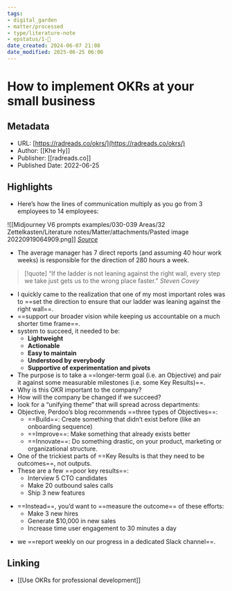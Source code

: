 ```yaml
---
tags: 
- digital_garden
- matter/processed
- type/literature-note
- epstatus/1-🌱
date_created: 2024-06-07 21:08
date_modified: 2025-06-25 06:06
---
```

# How to implement OKRs at your small business

## Metadata

* URL: [https://radreads.co/okrs/](https://radreads.co/okrs/)
* Author: [[Khe Hy]]
* Publisher: [[radreads.co]]
* Published Date: 2022-06-25

## Highlights

* Here’s how the lines of communication multiply as you go from 3 employees to 14 employees:

![[Midjourney V6 prompts examples/030-039 Areas/32 Zettelkasten/Literature notes/Matter/attachments/Pasted image 20220919064909.png]]
*[Source](https://getlighthouse.com/blog/developing-leaders-team-grows-big/)*

* The average manager has 7 direct reports (and assuming 40 hour work weeks) is responsible for the direction of 280 hours a week.

> [!quote]
> “If the ladder is not leaning against the right wall, every step we take just gets us to the wrong place faster.”  *Steven Covey*

* I quickly came to the realization that one of my most important roles was to ==set the direction to ensure that our ladder was leaning against the right wall==.
* ==support our broader vision while keeping us accountable on a much shorter time frame==.
* system to succeed, it needed to be: 
	* **Lightweight** 
	* **Actionable** 
	* **Easy to maintain** 
	* **Understood by everybody** 
	* **Supportive of experimentation and pivots**
* The purpose is to take a ==longer-term goal (i.e. an Objective) and pair it against some measurable milestones (i.e. some Key Results)==.
* Why is this OKR important to the company? 
* How will the company be changed if we succeed?
* look for a “unifying theme” that will spread across departments:
* Objective, Perdoo’s blog recommends ==three types of Objectives==: 
	* ==Build==: Create something that didn’t exist before (like an onboarding sequence) 
	* ==Improve==: Make something that already exists better 
	* ==Innovate==: Do something drastic, on your product, marketing or organizational structure.
* One of the trickiest parts of ==Key Results is that they need to be outcomes==, not outputs.
* These are a few ==poor key results==: 
	* Interview 5 CTO candidates 
	* Make 20 outbound sales calls 
	* Ship 3 new features 
+ ==Instead==, you’d want to ==measure the outcome== of these efforts: 
	* Make 3 new hires 
	* Generate $10,000 in new sales 
	* Increase time user engagement to 30 minutes a day
* we ==report weekly on our progress in a dedicated Slack channel==.

## Linking

+ [[Use OKRs for professional development]]